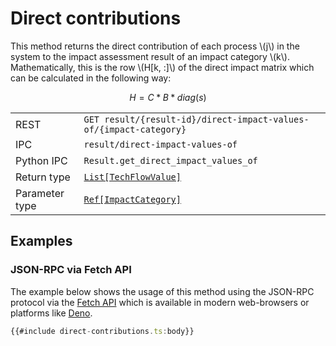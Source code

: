 # Direct contributions

This method returns the direct contribution of each process \\(j\\) in
the system to the impact assessment result of an impact category \\(k\\).
Mathematically, this is the row \\(H[k, :]\\) of the direct impact matrix
which can be calculated in the following way:

$$
H = C * B * diag(s)
$$

|            |                                                                                       |
|------------|---------------------------------------------------------------------------------------|
| REST        | `GET result/{result-id}/direct-impact-values-of/{impact-category}`                   |
| IPC         | `result/direct-impact-values-of`                                                     |
| Python IPC  | `Result.get_direct_impact_values_of`                                                 |
| Return type | [`List[TechFlowValue]`](http://greendelta.github.io/olca-schema/classes/TechFlowValue.html) |
| Parameter type | [`Ref[ImpactCategory]`](http://greendelta.github.io/olca-schema/classes/Ref.html) |

## Examples

### JSON-RPC via Fetch API

The example below shows the usage of this method using the JSON-RPC protocol via
the [Fetch API](https://developer.mozilla.org/en-US/docs/Web/API/Fetch_API)
which is available in modern web-browsers or platforms like
[Deno](https://deno.land/).

```ts
{{#include direct-contributions.ts:body}}
```

